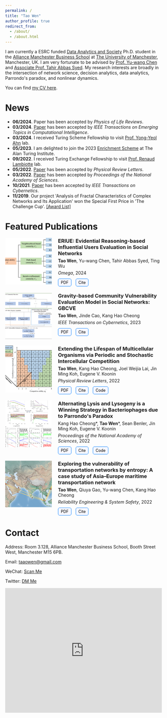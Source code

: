 ```yaml
---
permalink: /
title: "Tao Wen"
author_profile: true
redirect_from: 
  - /about/
  - /about.html
---
```



I am currently a ESRC funded [Data Analytics and Society](https://datacdt.org/) Ph.D. student in the [Alliance Manchester Business School](https://www.alliancembs.manchester.ac.uk/) at [The University of Manchester](https://www.manchester.ac.uk/), Manchester, UK. I am very fortunate to be advised by [Prof. Yu-wang Chen](https://www.research.manchester.ac.uk/portal/yu-wang.chen.html) and [Associate Prof. Tahir Abbas Syed](https://www.research.manchester.ac.uk/portal/tahirabbas.syed.html). My research interests are broadly in the intersection of network science, decision analytics, data analytics, Parrondo's paradox, and nonlinear dynamics.

You can find [my CV here](../assets/CV_TaoWEN.pdf).


News
======

- **06/2024**. Paper has been accepted by *Physics of Life Reviews*.
- **03/2024**. [Paper](https://ieeexplore.ieee.org/abstract/document/10473174) has been accepted by *IEEE Transactions on Emerging Topics in Computational Intelligence*.
- **03/2024**. I received Turing Scheme Fellowship to visit [Prof. Yong-Yeol Ahn](https://yongyeol.com/) lab.
- **05/2023**. I am delighted to join the 2023 [Enrichment Scheme](https://www.turing.ac.uk/work-turing/studentships/enrichment) at The Alan Turing Institute.
- **09/2022**. I received Turing Exchange Fellowship to visit [Prof. Renaud Lambiotte](https://www.maths.ox.ac.uk/people/renaud.lambiotte) lab.
- **05/2022**. [Paper](https://journals.aps.org/prl/abstract/10.1103/PhysRevLett.128.218101) has been accepted by *Physical Review Letters*.
- **03/2022**. [Paper](https://www.pnas.org/doi/abs/10.1073/pnas.2115145119) has been accepted by *Proceedings of the National Academy of Sciences*.
- **10/2021**. [Paper](https://ieeexplore.ieee.org/document/9619865) has been accepted by *IEEE Transactions on Cybernetics*.
- **11/2019**. Our project 'Analysis of Fractal Characteristics of Complex Networks and Its Application' won the Special First Price in 'The Challenge Cup'. [\[Award List\]](https://www.tiaozhanbei.net/article/15729/)


Featured Publications
======
<div style="display: flex; align-items: flex-start; margin-bottom: 20px;">
  <div style="flex-shrink: 0; width: 150px; height: 150px; overflow: hidden; margin-right: 20px;">
    <img src="/images/ERIUE.png" alt="Article Image" style="width: 100%; height: 100%; object-fit: cover;">
  </div>
  <div style="flex-grow: 1;">
    <h3 style="margin: 0;">ERIUE: Evidential Reasoning-based Influential Users Evaluation in Social Networks</h3>
    <p style="margin: 5px 0;"><b>Tao Wen</b>, Yu-wang Chen, Tahir Abbas Syed, Ting Wu</p>
    <p style="margin: 5px 0;"><i>Omega</i>, 2024</p>
    <div style="margin-top: 10px;">
      <a href="https://doi.org/10.1016/j.omega.2023.102945" target="_blank" style="display: inline-block; padding: 4px 8px; margin-right: 10px; border: 1px solid #007bff; border-radius: 5px; background-color: #F8F8FF; color: black; text-decoration: none; font-size: 0.9em;">PDF</a>
      <a href="https://scholar.googleusercontent.com/scholar.bib?q=info:TCKWBpNYVaoJ:scholar.google.com/&output=citation&scisdr=ClEyMQQIEI6Hrwk32EA:AFWwaeYAAAAAZqAxwEDBuBD5SF5g8rByRxCewbU&scisig=AFWwaeYAAAAAZqAxwGfW1zjJyD_udaKIALHOG3w&scisf=4&ct=citation&cd=-1&hl=en" target="_blank" style="display: inline-block; padding: 4px 8px; margin-right: 10px; border: 1px solid #007bff; border-radius: 5px; background-color: #F8F8FF; color: black; text-decoration: none; font-size: 0.9em;">Cite</a>
    </div>
  </div>
</div>

<div style="display: flex; align-items: flex-start; margin-bottom: 20px;">
  <div style="flex-shrink: 0; width: 150px; height: 150px; overflow: hidden; margin-right: 20px;">
    <img src="/images/GBCVE.png" alt="Article Image" style="width: 100%; height: 100%; object-fit: cover;">
  </div>
  <div style="flex-grow: 1;">
    <h3 style="margin: 0;">Gravity-based Community Vulnerability Evaluation Model in Social Networks: GBCVE</h3>
    <p style="margin: 5px 0;"><b>Tao Wen</b>, Jinde Cao, Kang Hao Cheong</p>
    <p style="margin: 5px 0;"><i>IEEE Transactions on Cybernetics</i>, 2023</p>
    <div style="margin-top: 10px;">
      <a href="https://doi.org/10.1109/TCYB.2021.3123081" target="_blank" style="display: inline-block; padding: 4px 8px; margin-right: 10px; border: 1px solid #007bff; border-radius: 5px; background-color: #F8F8FF; color: black; text-decoration: none; font-size: 0.9em;">PDF</a>
      <a href="https://scholar.googleusercontent.com/scholar.bib?q=info:gnhq70P2rRIJ:scholar.google.com/&output=citation&scisdr=ClEyMQQIEI6Hrwk3a2s:AFWwaeYAAAAAZqAxc2sDWeYcXy_MptRU9NgkSt4&scisig=AFWwaeYAAAAAZqAxc-309Wec4oRWFsIVLSNkusA&scisf=4&ct=citation&cd=-1&hl=en" target="_blank" style="display: inline-block; padding: 4px 8px; margin-right: 10px; border: 1px solid #007bff; border-radius: 5px; background-color: #F8F8FF; color: black; text-decoration: none; font-size: 0.9em;">Cite</a>
    </div>
  </div>
</div>

<div style="display: flex; align-items: flex-start; margin-bottom: 20px;">
  <div style="flex-shrink: 0; width: 150px; height: 150px; overflow: hidden; margin-right: 20px;">
    <img src="/images/Extending.png" alt="Article Image" style="width: 100%; height: 100%; object-fit: cover;">
  </div>
  <div style="flex-grow: 1;">
    <h3 style="margin: 0;">Extending the Lifespan of Multicellular Organisms via Periodic and Stochastic Intercellular Competition</h3>
    <p style="margin: 5px 0;"><b>Tao Wen</b>, Kang Hao Cheong, Joel Weijia Lai, Jin Ming Koh, Eugene V. Koonin</p>
    <p style="margin: 5px 0;"><i>Physical Review Letters</i>, 2022</p>
    <div style="margin-top: 10px;">
      <a href="https://doi.org/10.1103/PhysRevLett.128.218101" target="_blank" style="display: inline-block; padding: 4px 8px; margin-right: 10px; border: 1px solid #007bff; border-radius: 5px; background-color: #F8F8FF; color: black; text-decoration: none; font-size: 0.9em;">PDF</a>
      <a href="https://scholar.googleusercontent.com/scholar.bib?q=info:HPYlUqAWflEJ:scholar.google.com/&output=citation&scisdr=ClEyMQQIEI6Hrwk0wMQ:AFWwaeYAAAAAZqAy2MQWCFQXny2F0Z4y3l6kZI8&scisig=AFWwaeYAAAAAZqAy2AnJYIrFjb7Ltm0KtK_TKT4&scisf=4&ct=citation&cd=-1&hl=en" target="_blank" style="display: inline-block; padding: 4px 8px; margin-right: 10px; border: 1px solid #007bff; border-radius: 5px; background-color: #F8F8FF; color: black; text-decoration: none; font-size: 0.9em;">Cite</a>
      <a href="https://osf.io/z5c8k/?view_only=d2864977225147049f5bea6539f89dbd" target="_blank" style="display: inline-block; padding: 4px 8px; margin-right: 10px; border: 1px solid #007bff; border-radius: 5px; background-color: #F8F8FF; color: black; text-decoration: none; font-size: 0.9em;">Code</a>
    </div>
  </div>
</div>

<div style="display: flex; align-items: flex-start; margin-bottom: 20px;">
  <div style="flex-shrink: 0; width: 150px; height: 150px; overflow: hidden; margin-right: 20px;">
    <img src="/images/Lysis.png" alt="Article Image" style="width: 100%; height: 100%; object-fit: cover;">
  </div>
  <div style="flex-grow: 1;">
    <h3 style="margin: 0;">Alternating Lysis and Lysogeny is a Winning Strategy in Bacteriophages due to Parrondo's Paradox</h3>
    <p style="margin: 5px 0;">Kang Hao Cheong*, <b>Tao Wen</b>*, Sean Benler, Jin Ming Koh, Eugene V. Koonin</p>
    <p style="margin: 5px 0;"><i>Proceedings of the National Academy of Sciences</i>, 2022</p>
    <div style="margin-top: 10px;">
      <a href="https://doi.org/10.1073/pnas.2115145119" target="_blank" style="display: inline-block; padding: 4px 8px; margin-right: 10px; border: 1px solid #007bff; border-radius: 5px; background-color: #F8F8FF; color: black; text-decoration: none; font-size: 0.9em;">PDF</a>
      <a href="https://scholar.googleusercontent.com/scholar.bib?q=info:srVvoNpszdsJ:scholar.google.com/&output=citation&scisdr=ClEyMQQIEI6Hrwk2oR0:AFWwaeYAAAAAZqAwuR2vfbCiUo7j9FEKKLYWopE&scisig=AFWwaeYAAAAAZqAwuX8h2YCyGfR78oJ_QjcnkIw&scisf=4&ct=citation&cd=-1&hl=en" target="_blank" style="display: inline-block; padding: 4px 8px; margin-right: 10px; border: 1px solid #007bff; border-radius: 5px; background-color: #F8F8FF; color: black; text-decoration: none; font-size: 0.9em;">Cite</a>
      <a href="https://osf.io/vth96/?view_only=c61c0a312ef04624acbeb41d071e70df" target="_blank" style="display: inline-block; padding: 4px 8px; margin-right: 10px; border: 1px solid #007bff; border-radius: 5px; background-color: #F8F8FF; color: black; text-decoration: none; font-size: 0.9em;">Code</a>
    </div>
  </div>
</div>

<div style="display: flex; align-items: flex-start; margin-bottom: 20px;">
  <div style="flex-shrink: 0; width: 150px; height: 150px; overflow: hidden; margin-right: 20px;">
    <img src="/images/Maritime.png" alt="Article Image" style="width: 100%; height: 100%; object-fit: cover;">
  </div>
  <div style="flex-grow: 1;">
    <h3 style="margin: 0;">Exploring the vulnerability of transportation networks by entropy: A case study of Asia–Europe maritime transportation network</h3>
    <p style="margin: 5px 0;"><b>Tao Wen</b>, Qiuya Gao, Yu-wang Chen, Kang Hao Cheong</p>
    <p style="margin: 5px 0;"><i>Reliability Engineering & System Safety</i>, 2022</p>
    <div style="margin-top: 10px;">
      <a href="https://doi.org/10.1016/j.ress.2022.108578" target="_blank" style="display: inline-block; padding: 4px 8px; margin-right: 10px; border: 1px solid #007bff; border-radius: 5px; background-color: #F8F8FF; color: black; text-decoration: none; font-size: 0.9em;">PDF</a>
      <a href="https://scholar.googleusercontent.com/scholar.bib?q=info:rcyHEdo2WWEJ:scholar.google.com/&output=citation&scisdr=ClEyMQQIEI6Hrwk3J5Q:AFWwaeYAAAAAZqAxP5R4tygGwDc_CF8sdYFpXak&scisig=AFWwaeYAAAAAZqAxP5VFtRU6tsWbvJmVTbHTufM&scisf=4&ct=citation&cd=-1&hl=en" target="_blank" style="display: inline-block; padding: 4px 8px; margin-right: 10px; border: 1px solid #007bff; border-radius: 5px; background-color: #F8F8FF; color: black; text-decoration: none; font-size: 0.9em;">Cite</a>
    </div>
  </div>
</div>


Contact
======

Address: Room 3.128, Alliance Manchester Business School, Booth Street West, Manchester M15 6PB.

Email: [taaowen@gmail.com](mailto:taaowen@gmail.com)

WeChat: [Scan Me](/assets/TaoWeChat.png)

Twitter: [DM Me](https://x.com/TaoWen41247154)

<div style="width: 100%; height: 400px;">
  <iframe 
    src="https://www.google.com/maps/embed?pb=!1m18!1m12!1m3!1d2375.0599783424846!2d-2.23949742233841!3d53.4673881656587!2m3!1f0!2f0!3f0!3m2!1i1024!2i768!4f13.1!3m3!1m2!1s0x487bb1ed5c9e3e1f%3A0xf49d1dba93bac80b!2sAlliance%20Manchester%20Business%20School!5e0!3m2!1sen!2suk!4v1721769496681!5m2!1sen!2suk" 
    width="100%" 
    height="100%" 
    frameborder="0" 
    style="border:0;" 
    allowfullscreen="" 
    aria-hidden="false" 
    tabindex="0">
  </iframe>
</div>